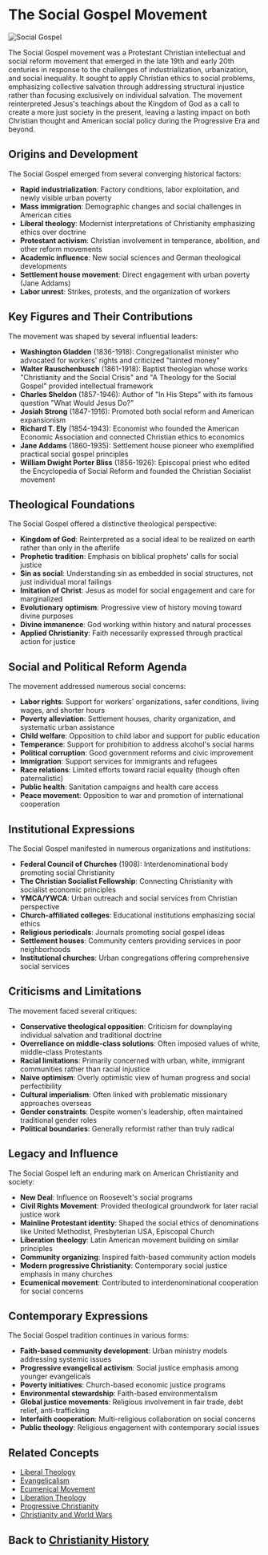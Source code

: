# The Social Gospel Movement

![Social Gospel](../../images/social_gospel.jpg)

The Social Gospel movement was a Protestant Christian intellectual and social reform movement that emerged in the late 19th and early 20th centuries in response to the challenges of industrialization, urbanization, and social inequality. It sought to apply Christian ethics to social problems, emphasizing collective salvation through addressing structural injustice rather than focusing exclusively on individual salvation. The movement reinterpreted Jesus's teachings about the Kingdom of God as a call to create a more just society in the present, leaving a lasting impact on both Christian thought and American social policy during the Progressive Era and beyond.

## Origins and Development

The Social Gospel emerged from several converging historical factors:

- **Rapid industrialization**: Factory conditions, labor exploitation, and newly visible urban poverty
- **Mass immigration**: Demographic changes and social challenges in American cities
- **Liberal theology**: Modernist interpretations of Christianity emphasizing ethics over doctrine
- **Protestant activism**: Christian involvement in temperance, abolition, and other reform movements
- **Academic influence**: New social sciences and German theological developments
- **Settlement house movement**: Direct engagement with urban poverty (Jane Addams)
- **Labor unrest**: Strikes, protests, and the organization of workers

## Key Figures and Their Contributions

The movement was shaped by several influential leaders:

- **Washington Gladden** (1836-1918): Congregationalist minister who advocated for workers' rights and criticized "tainted money"
- **Walter Rauschenbusch** (1861-1918): Baptist theologian whose works "Christianity and the Social Crisis" and "A Theology for the Social Gospel" provided intellectual framework
- **Charles Sheldon** (1857-1946): Author of "In His Steps" with its famous question "What Would Jesus Do?"
- **Josiah Strong** (1847-1916): Promoted both social reform and American expansionism
- **Richard T. Ely** (1854-1943): Economist who founded the American Economic Association and connected Christian ethics to economics
- **Jane Addams** (1860-1935): Settlement house pioneer who exemplified practical social gospel principles
- **William Dwight Porter Bliss** (1856-1926): Episcopal priest who edited the Encyclopedia of Social Reform and founded the Christian Socialist movement

## Theological Foundations

The Social Gospel offered a distinctive theological perspective:

- **Kingdom of God**: Reinterpreted as a social ideal to be realized on earth rather than only in the afterlife
- **Prophetic tradition**: Emphasis on biblical prophets' calls for social justice
- **Sin as social**: Understanding sin as embedded in social structures, not just individual moral failings
- **Imitation of Christ**: Jesus as model for social engagement and care for marginalized
- **Evolutionary optimism**: Progressive view of history moving toward divine purposes
- **Divine immanence**: God working within history and natural processes
- **Applied Christianity**: Faith necessarily expressed through practical action for justice

## Social and Political Reform Agenda

The movement addressed numerous social concerns:

- **Labor rights**: Support for workers' organizations, safer conditions, living wages, and shorter hours
- **Poverty alleviation**: Settlement houses, charity organization, and systematic urban assistance
- **Child welfare**: Opposition to child labor and support for public education
- **Temperance**: Support for prohibition to address alcohol's social harms
- **Political corruption**: Good government reforms and civic improvement
- **Immigration**: Support services for immigrants and refugees
- **Race relations**: Limited efforts toward racial equality (though often paternalistic)
- **Public health**: Sanitation campaigns and health care access
- **Peace movement**: Opposition to war and promotion of international cooperation

## Institutional Expressions

The Social Gospel manifested in numerous organizations and institutions:

- **Federal Council of Churches** (1908): Interdenominational body promoting social Christianity
- **The Christian Socialist Fellowship**: Connecting Christianity with socialist economic principles
- **YMCA/YWCA**: Urban outreach and social services from Christian perspective
- **Church-affiliated colleges**: Educational institutions emphasizing social ethics
- **Religious periodicals**: Journals promoting social gospel ideas
- **Settlement houses**: Community centers providing services in poor neighborhoods
- **Institutional churches**: Urban congregations offering comprehensive social services

## Criticisms and Limitations

The movement faced several critiques:

- **Conservative theological opposition**: Criticism for downplaying individual salvation and traditional doctrine
- **Overreliance on middle-class solutions**: Often imposed values of white, middle-class Protestants
- **Racial limitations**: Primarily concerned with urban, white, immigrant communities rather than racial injustice
- **Naive optimism**: Overly optimistic view of human progress and social perfectibility
- **Cultural imperialism**: Often linked with problematic missionary approaches overseas
- **Gender constraints**: Despite women's leadership, often maintained traditional gender roles
- **Political boundaries**: Generally reformist rather than truly radical

## Legacy and Influence

The Social Gospel left an enduring mark on American Christianity and society:

- **New Deal**: Influence on Roosevelt's social programs
- **Civil Rights Movement**: Provided theological groundwork for later racial justice work
- **Mainline Protestant identity**: Shaped the social ethics of denominations like United Methodist, Presbyterian USA, Episcopal Church
- **Liberation theology**: Latin American movement building on similar principles
- **Community organizing**: Inspired faith-based community action models
- **Modern progressive Christianity**: Contemporary social justice emphasis in many churches
- **Ecumenical movement**: Contributed to interdenominational cooperation for social concerns

## Contemporary Expressions

The Social Gospel tradition continues in various forms:

- **Faith-based community development**: Urban ministry models addressing systemic issues
- **Progressive evangelical activism**: Social justice emphasis among younger evangelicals
- **Poverty initiatives**: Church-based economic justice programs
- **Environmental stewardship**: Faith-based environmentalism
- **Global justice movements**: Religious involvement in fair trade, debt relief, anti-trafficking
- **Interfaith cooperation**: Multi-religious collaboration on social concerns
- **Public theology**: Religious engagement with contemporary social issues

## Related Concepts
- [Liberal Theology](./liberal_theology.md)
- [Evangelicalism](./evangelicalism.md)
- [Ecumenical Movement](./ecumenical_movement.md)
- [Liberation Theology](./liberation_theology.md)
- [Progressive Christianity](./progressive_christianity.md)
- [Christianity and World Wars](./christianity_world_wars.md)

## Back to [Christianity History](./README.md)
